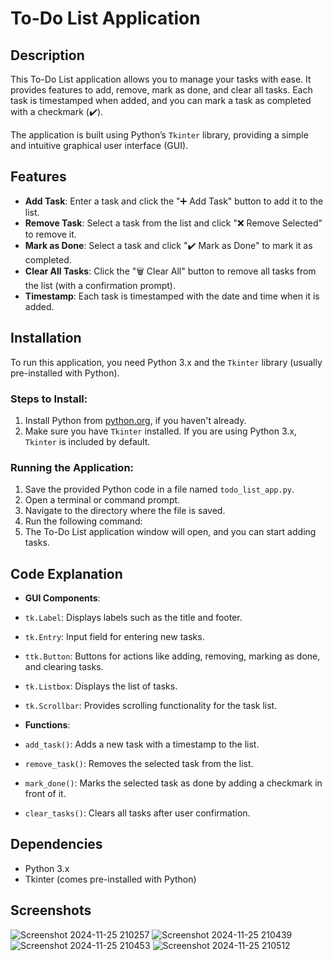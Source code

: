 # To-Do List Application

## Description

This To-Do List application allows you to manage your tasks with ease. It provides features to add, remove, mark as done, and clear all tasks. Each task is timestamped when added, and you can mark a task as completed with a checkmark (✔️).

The application is built using Python’s `Tkinter` library, providing a simple and intuitive graphical user interface (GUI).

## Features

- **Add Task**: Enter a task and click the "➕ Add Task" button to add it to the list.
- **Remove Task**: Select a task from the list and click "❌ Remove Selected" to remove it.
- **Mark as Done**: Select a task and click "✔️ Mark as Done" to mark it as completed.
- **Clear All Tasks**: Click the "🗑️ Clear All" button to remove all tasks from the list (with a confirmation prompt).
- **Timestamp**: Each task is timestamped with the date and time when it is added.

## Installation

To run this application, you need Python 3.x and the `Tkinter` library (usually pre-installed with Python).

### Steps to Install:

1. Install Python from [python.org](https://www.python.org/downloads/), if you haven't already.
2. Make sure you have `Tkinter` installed. If you are using Python 3.x, `Tkinter` is included by default.

### Running the Application:

1. Save the provided Python code in a file named `todo_list_app.py`.
2. Open a terminal or command prompt.
3. Navigate to the directory where the file is saved.
4. Run the following command:
5. The To-Do List application window will open, and you can start adding tasks.

## Code Explanation

- **GUI Components**:
- `tk.Label`: Displays labels such as the title and footer.
- `tk.Entry`: Input field for entering new tasks.
- `ttk.Button`: Buttons for actions like adding, removing, marking as done, and clearing tasks.
- `tk.Listbox`: Displays the list of tasks.
- `tk.Scrollbar`: Provides scrolling functionality for the task list.

- **Functions**:
- `add_task()`: Adds a new task with a timestamp to the list.
- `remove_task()`: Removes the selected task from the list.
- `mark_done()`: Marks the selected task as done by adding a checkmark in front of it.
- `clear_tasks()`: Clears all tasks after user confirmation.

## Dependencies

- Python 3.x
- Tkinter (comes pre-installed with Python)

## Screenshots
![Screenshot 2024-11-25 210257](https://github.com/user-attachments/assets/14c66684-69e5-4de3-beb3-c4d87544e331)
![Screenshot 2024-11-25 210439](https://github.com/user-attachments/assets/0d401c17-11c3-40dd-b48d-2d16547ad0c5)
![Screenshot 2024-11-25 210453](https://github.com/user-attachments/assets/7bf8a63e-b84b-48f1-9ab6-4487490c17d0)
![Screenshot 2024-11-25 210512](https://github.com/user-attachments/assets/55c14763-9c0e-4c05-b900-8875f0c5e31a)
